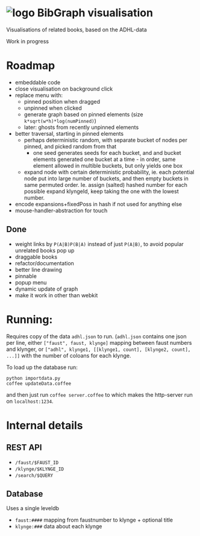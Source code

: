 # ![logo](https://solsort.com/_logo.png) BibGraph visualisation

Visualisations of related books, based on the ADHL-data

Work in progress

# Roadmap

- embeddable code
- close visualisation on background click
- replace menu with:
    - pinned position when dragged
    - unpinned when clicked
    - generate graph based on pinned elements (size `k*sqrt(w*h)*log(numPinned)`)
    - later: ghosts from recently unpinned elements
- better traversal, starting in pinned elements
    - perhaps deterministic random, with separate bucket of nodes per pinned, and picked random from that
        - one seed generates seeds for each bucket, and and bucket elements generated one bucket at a time - in order, same element allowed in multible buckets, but only yields one box
    - expand node with certain deterministic probability, ie. each potential node put into large number of buckets, and then empty buckets in same permuted order. Ie. assign (salted) hashed number for each possible expand klyngeId, keep taking the one with the lowest number.
- encode expansions+fixedPoss in hash if not used for anything else
- mouse-handler-abstraction for touch

## Done
- weight links by `P(A|B)P(B|A)` instead of just `P(A|B)`, to avoid popular unrelated books pop up
- draggable books
- refactor/documentation
- better line drawing
- pinnable
- popup menu
- dynamic update of graph
- make it work in other than webkit

# Running:

Requires copy of the data `adhl.json` to run. (`adhl.json` contains one json per line, either `["faust", faust, klynge]` mapping between faust numbers and klynger, or `["adhl", klynge1, [[klynge1, count], [klynge2, count], ...]]` with the number of coloans for each klynge.

To load up the database run:

    python importdata.py
    coffee updateData.coffee

and then just run `coffee server.coffee` to which makes the http-server run on `localhost:1234`.

# Internal details

## REST API

- `/faust/$FAUST_ID` 
- `/klynge/$KLYNGE_ID`
- `/search/$QUERY`

## Database

Uses a single leveldb

- `faust:####` mapping from faustnumber to klynge + optional title
- `klynge:###` data about each klynge
